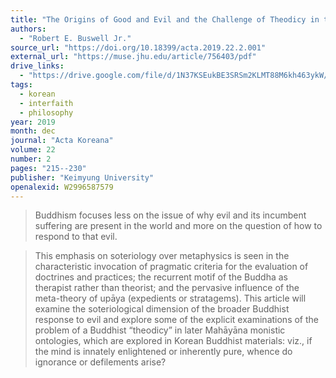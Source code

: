 ```yaml
---
title: "The Origins of Good and Evil and the Challenge of Theodicy in the Buddhist Tradition"
authors:
  - "Robert E. Buswell Jr."
source_url: "https://doi.org/10.18399/acta.2019.22.2.001"
external_url: "https://muse.jhu.edu/article/756403/pdf"
drive_links:
  - "https://drive.google.com/file/d/1N37KSEukBE3SRSm2KLMT88M6kh463ykW/view?usp=drivesdk"
tags:
  - korean
  - interfaith
  - philosophy
year: 2019
month: dec
journal: "Acta Koreana"
volume: 22
number: 2
pages: "215--230"
publisher: "Keimyung University"
openalexid: W2996587579
---
```


> Buddhism focuses less on the issue of why evil and its incumbent suffering are present in the world and more on the question of how to respond to that evil.

> This emphasis on soteriology over metaphysics is seen in the characteristic invocation of pragmatic criteria for the evaluation of doctrines and practices; the recurrent motif of the Buddha as therapist rather than theorist; and the pervasive influence of the meta-theory of upāya (expedients or stratagems).
> This article will examine the soteriological dimension of the broader Buddhist response to evil and explore some of the explicit examinations of the problem of a Buddhist “theodicy” in later Mahāyāna monistic ontologies, which are explored in Korean Buddhist materials: viz., if the mind is innately enlightened or inherently pure, whence do ignorance or defilements arise?
